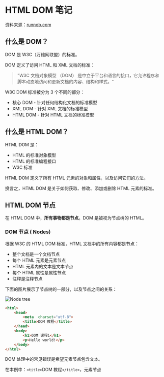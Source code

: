 
# HTML DOM 笔记 
资料来源：[runnob.com](https://www.runoob.com/htmldom/htmldom-intro.html)

## 什么是 DOM？

DOM 是 W3C（万维网联盟）的标准。

DOM 定义了访问 HTML 和 XML 文档的标准：

> "W3C 文档对象模型 （DOM） 是中立于平台和语言的接口，它允许程序和脚本动态地访问和更新文档的内容、结构和样式。"

W3C DOM 标准被分为 3 个不同的部分：

-   核心 DOM - 针对任何结构化文档的标准模型
-   XML DOM - 针对 XML 文档的标准模型
-   HTML DOM - 针对 HTML 文档的标准模型

## 什么是 HTML DOM？

HTML DOM 是：

-   HTML 的标准对象模型
-   HTML 的标准编程接口
-   W3C 标准

HTML DOM 定义了所有 HTML 元素的对象和属性，以及访问它们的方法。

换言之，HTML DOM 是关于如何获取、修改、添加或删除 HTML 元素的标准。

## HTML DOM  节点

在 HTML DOM 中，**所有事物都是节点**。DOM 是被视为节点树的 HTML。

### DOM 节点 ( Nodes)

根据 W3C 的 HTML DOM 标准，HTML 文档中的所有内容都是节点：

-   整个文档是一个文档节点
-   每个 HTML 元素是元素节点
-   HTML 元素内的文本是文本节点
-   每个 HTML 属性是属性节点
-   注释是注释节点

下面的图片展示了节点树的一部分，以及节点之间的关系：

![Node tree](https://www.runoob.com/wp-content/uploads/2013/09/dom_navigate.gif)

~~~html
<html>  
	<head>  
		<meta  charset="utf-8">  
		<title>DOM 教程</title>  
	</head>  
	<body>  
		<h1>DOM 课程1</h1>  
		<p>Hello world!</p>  
	</body> 
</html>
~~~
DOM 处理中的常见错误是希望元素节点包含文本。

在本例中：`<title>`DOM 教程`</title>`，元素节点 <title>，包含值为 "DOM 教程" 的文本节点。`<title>` 节点也拥有一个子节点：文本节点 "DOM 教程"

可通过节点的  innerHTML  属性来访问文本节点的值。

## HTML DOM  方法

HTML DOM 方法是我们可以在节点（HTML 元素）上执行的动作。

HTML DOM 属性是我们可以在节点（HTML 元素）设置和修改的值。

### 编程接口

可通过 JavaScript （以及其他编程语言）对 HTML DOM 进行访问。

所有 HTML 元素被定义为对象，而编程接口则是对象方法和对象属性。

方法是您能够执行的动作（比如添加或修改元素）。

属性是您能够获取或设置的值（比如节点的名称或内容）。

### 一些 DOM 对象方法

这里提供一些您将在本教程中学到的常用方法:

getElementById() - 返回带有指定 ID 的元素。

getElementsByTagName() - 返回包含带有指定标签名称的所有元素的节点列表（集合/节点数组）。

getElementsByClassName() - 返回包含带有指定类名的所有元素的节点列表。

appendChild() - 把新的子节点添加到指定节点。

removeChild() - 删除子节点。

replaceChild() - 替换子节点。

insertBefore() - 在指定的子节点前面插入新的子节点。

createAttribute() - 创建属性节点。

createElement() - 创建元素节点。

createTextNode() - 创建文本节点。

getAttribute() - 返回指定的属性值。

setAttribute() - 把指定属性设置或修改为指定的值。

## HTML DOM  属性

属性是节点（HTML 元素）的值，您能够获取或设置。属性本身也是节点。

### nodeName 与 nodeValue
nodeName 属性规定节点的名称。

-   nodeName 是只读的
-   元素节点的 nodeName 与标签名相同
-   属性节点的 nodeName 与属性名相同
-   文本节点的 nodeName 始终是 #text
-   文档节点的 nodeName 始终是 #document

nodeValue 属性规定节点的值。

-   元素节点的 nodeValue 是 undefined 或 null
-   文本节点的 nodeValue 是文本本身
-   属性节点的 nodeValue 是属性值

### nodeType 属性

nodeType 属性返回节点的类型。nodeType 是只读的。

比较重要的节点类型有：

元素节点 - 1

属性节点 - 2

文本节点 - 3

注释节点 - 8

文档节点 - 9

## HTML DOM 访问
访问 HTML 元素等同于访问节点

您能够以不同的方式来访问 HTML 元素：

-   通过使用 getElementById() 方法
-   通过使用 getElementsByTagName() 方法
-   通过使用 getElementsByClassName() 方法
**注意：**getElementsByClassName() 在 Internet Explorer 5,6,7,8 中无效。

#### id , class 与 name 的区别 ([参考](https://www.cnblogs.com/polk6/archive/2013/05/28/3101571.html))
1. name ：指定标签的名称。在form表单中作为传递给服务器单列表的变量名。 e.g. `<input type="text" name="username" />` 传到服务器为：`username='text的值'`。也可用name 合并选择多个标签，统一操作。
2. id ：指定标签的唯一标识。
3. class ：指定标签的类名。CSS操作，把一些特定样式放到一个class类中，需要此样式的标签，可以在添加此类。**注意** 可以把多个类，放在一个class属性里，但必须用空格隔开；如：class='btnsubmit btnopen'

##### 用法举例
~~~html
<input type="radio" name='sex'/>男
<input type="radio" name='sex'/>女
<input type=password id="userpwd" />
<input type=button class="btnsubmit" />
~~~
首先记住优先级顺序：id>name>class,什么是优先级呢？说白了就是精确定位的准确度，[CSS选择器](https://wenwen.sogou.com/s/?w=CSS%E9%80%89%E6%8B%A9%E5%99%A8&ch=ww.xqy.chain)选择的先后顺序。
再说说用法，getElementById()返回固定id的对象，HTML文档中id对象一般是唯一的；getElementsByName()和getElementsByClassName()返回的是一个数组，HTML文档中name属性和class属性不是唯一的. class 往往定义一类css样式，然后在多处使用。

## HTML DOM 修改

修改 HTML DOM 意味着许多不同的方面：

-   创建 / 改变 HTML 内容 - `.innerHTML`
-   改变 CSS 样式 - `.style`
-   改变 HTML 属性 -  
-   创建新的 HTML 元素 - 首先必须创建该元素（元素节点），然后把它追加到已有的元素上。e.g.
~~~html
<div  id="div1">  
	<p  id="p1">这是一个段落。</p>  
	<p  id="p2">这是另一个段落。</p>  
</div>  
<script> 
	var para=document.createElement("p"); 
	var node=document.createTextNode("这是一个新段落。"); 			
	para.appendChild(node); 
	var element=document.getElementById("div1"); 	
	element.appendChild(para); 
</script>
~~~
-   删除已有的 HTML 元素
如需删除 HTML 元素，您必须清楚该元素的父元素：
~~~html
<div  id="div1">  
	<p  id="p1">这是一个段落。</p>  
	<p  id="p2">这是另一个段落。</p>  
</div>  
<script> 
	var parent=document.getElementById("div1"); 
	var child=document.getElementById("p1"); 
	parent.removeChild(child); 
</script>
~~~
- 替换 HTML 元素
~~~html
<div  id="div1">  
	<p  id="p1">这是一个段落。</p>  
	<p  id="p2">这是另外一个段落。</p>  
</div>  
<script> 
	var parent=document.getElementById("div1"); 
	var child=document.getElementById("p1"); 
	var para=document.createElement("p"); 
	var node=document.createTextNode("这是一个新的段落。"); 
	para.appendChild(node); 
	parent.replaceChild(para,child); 
</script>
~~~
-   使用 / 改变事件（处理程序）
~~~html
<p  id="p1">Hello world!</p>  
<script> function ChangeText() { 
	document.getElementById("p1").innerHTML="Hello Runoob!"; } 
</script>  
<input  type="button"  onclick="ChangeText()"  value="修改文本"  />
~~~

## HTML DOM 事件
当事件发生时，可以执行 JavaScript，比如当用户点击一个 HTML 元素时。

如需在用户点击某个元素时执行代码，请把 JavaScript 代码添加到 HTML 事件属性中。

HTML 事件的例子：

-   当用户点击鼠标时
~~~html
<script> 
	function changetext(id){ 
		id.innerHTML="Ooops!"; 
	} 
</script>  
</head>  
	<body>  
		<h1  onclick="changetext(this)">点击文本!</h1>
	...
~~~
-   当网页已加载时
当用户进入或离开页面时，会触发 onload 和 onunload 事件。
onload 事件可用于检查访客的浏览器类型和版本，以便基于这些信息来加载不同版本的网页。
onload 和 onunload 事件可用于处理 cookies。 - `<body  onload="checkCookies()">`

-   当图片已加载时
-   当鼠标移动到元素上时
onmouseover 和 onmouseout 事件可用于在鼠标指针移动到或离开元素时触发函数。
-   当输入字段被改变时
onchange 事件常用于输入字段的验证。 `<input  type="text"  id="fname"  onchange="upperCase()">`
-   当 HTML 表单被提交时
-   当用户触发按键时
onmousedown、onmouseup 以及 onclick 事件是鼠标点击的全部过程。首先当某个鼠标按钮被点击时，触发 onmousedown 事件，然后，当鼠标按钮被松开时，会触发 onmouseup 事件，最后，当鼠标点击完成时，触发 onclick 事件。

## HTML DOM 导航
#### HTML 节点列表
getElementsByTagName() 方法返回_节点列表_。节点列表是一个节点数组。
`var  x=document.getElementsByTagName("p"); y=x[1];` - 访问第二个`<p>`.

`length` 获取节点列表的长度
~~~javascript
x=document.getElementsByTagName("p"); 
for  (i=0;i<x.length;i++)  {  
	document.write(x[i].innerHTML); 
	document.write("<br>"); 
}
~~~




<!--stackedit_data:
eyJoaXN0b3J5IjpbNTA2MTE4ODQ4LC0xMjE3NDQ2NDk1LDEwND
kxMjg0OTAsMTUxNDcxNjE3OSwxOTYwMTgxODUsLTQ1MTQzNjYy
MiwxMDM0MjU1NjMsNDY5NjQ4MjgzLC01ODk1NTYwNjUsNzU4Mz
gyMDE3LDQwMTIzNTE2LDEzNDE1NTE1ODIsMTUxNDkwODI2Nywy
MTI2MTA5MjcxLC0xNzQwMzU0OTk3LC00MzYwMDY2NzMsLTMwNT
UzMDg5NV19
-->